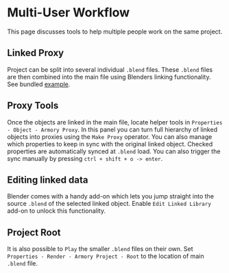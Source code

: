 # Multi-User Workflow

This page discusses tools to help multiple people work on the same project.

## Linked Proxy
Project can be split into several individual `.blend` files. These `.blend` files are then combined into the main file using Blenders linking functionality. See bundled [example](https://github.com/armory3d/armory_examples/tree/master/linked_proxy).

## Proxy Tools
Once the objects are linked in the main file, locate helper tools in `Properties - Object - Armory Proxy`. In this panel you can turn full hierarchy of linked objects into proxies using the `Make Proxy` operator. You can also manage which properties to keep in sync with the original linked object. Checked properties are automatically synced at `.blend` load. You can also trigger the sync manually by pressing `ctrl + shift + o -> enter`.

## Editing linked data
Blender comes with a handy add-on which lets you jump straight into the source `.blend` of the selected linked object. Enable `Edit Linked Library` add-on to unlock this functionality.

## Project Root
It is also possible to `Play` the smaller `.blend` files on their own. Set `Properties - Render - Armory Project - Root` to the location of main `.blend` file.
